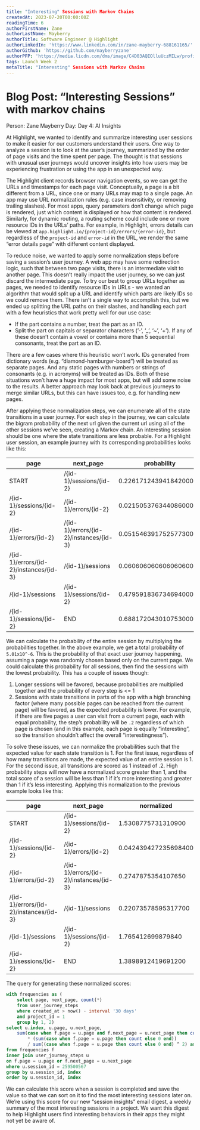```yaml
---
title: "Interesting" Sessions with Markov Chains
createdAt: 2023-07-20T00:00:00Z
readingTime: 6
authorFirstName: Zane
authorLastName: Mayberry
authorTitle: Software Engineer @ Highlight 
authorLinkedIn: 'https://www.linkedin.com/in/zane-mayberry-688161165/'
authorGithub: 'https://github.com/mayberryzane'
authorPFP: 'https://media.licdn.com/dms/image/C4D03AQEOlluUczMILw/profile-displayphoto-shrink_800_800/0/1625952180515?e=2147483647&v=beta&t=OVchdcFq2DrCzyoHWz-rjF69q-I_VdAxKPIh40OgD0g'
tags: Launch Week 2
metaTitle: "Interesting" Sessions with Markov Chains
---
```

# Blog Post: “Interesting Sessions” with markov chains

Person: Zane Mayberry
Day: Day 4: AI Insights

At Highlight, we wanted to identify and summarize interesting user sessions to make it easier for our customers understand their users. One way to analyze a session is to look at the user’s journey, summarized by the order of page visits and the time spent per page. The thought is that sessions with unusual user journeys would uncover insights into how users may be experiencing frustration or using the app in an unexpected way. 

The Highlight client records browser navigation events, so we can get the URLs and timestamps for each page visit. Conceptually, a page is a bit different from a URL, since one or many URLs may map to a single page. An app may use URL normalization rules (e.g. case insensitivity, or removing trailing slashes). For most apps, query parameters don’t change which page is rendered, just which content is displayed or how that content is rendered. Similarly, for dynamic routing, a routing scheme could include one or more resource IDs in the URLs’ paths. For example, in Highlight, errors details can be viewed at `app.highlight.io/{project-id}/errors/{error-id}`, but regardless of the `project-id` and `error-id` in the URL, we render the same “error details page” with different content displayed.

To reduce noise, we wanted to apply some normalization steps before saving a session’s user journey. A web app may have some redirection logic, such that between two page visits, there is an intermediate visit to another page. This doesn’t really impact the user journey, so we can just discard the intermediate page. To try our best to group URLs together as pages, we needed to identify resource IDs in URLs - we wanted an algorithm that would split up a URL and identify which parts are likely IDs so we could remove them. There isn’t a single way to accomplish this, but we ended up splitting the URL paths on their slashes, and handling each part with a few heuristics that work pretty well for our use case:

- If the part contains a number, treat the part as an ID.
- Split the part on capitals or separator characters (’-’, ‘_’, ‘~’, ‘+’). If any of these doesn’t contain a vowel or contains more than 5 sequential consonants, treat the part as an ID.

There are a few cases where this heuristic won’t work. IDs generated from dictionary words (e.g. “diamond-hamburger-board”) will be treated as separate pages. And any static pages with numbers or strings of consonants (e.g. in acronyms) will be treated as IDs. Both of these situations won’t have a huge impact for most apps, but will add some noise to the results. A better approach may look back at previous journeys to merge similar URLs, but this can have issues too, e.g. for handling new pages.

After applying these normalization steps, we can enumerate all of the state transitions in a user journey. For each step in the journey, we can calculate the bigram probability of the next url given the current url using all of the other sessions we’ve seen, creating a Markov chain. An interesting session should be one where the state transitions are less probable. For a Highlight user session, an example journey with its corresponding probabilities looks like this:

| page | next_page | probability |
| --- | --- | --- |
| START | /{id-1}/sessions/{id-2} | 0.22617124394184200000 |
| /{id-1}/sessions/{id-2} | /{id-1}/errors/{id-2} | 0.02150537634408600000 |
| /{id-1}/errors/{id-2} | /{id-1}/errors/{id-2}/instances/{id-3} | 0.05154639175257730000 |
| /{id-1}/errors/{id-2}/instances/{id-3} | /{id-1}/sessions | 0.06060606060606060000 |
| /{id-1}/sessions | /{id-1}/sessions/{id-2} | 0.47959183673469400000 |
| /{id-1}/sessions/{id-2} | END | 0.68817204301075300000 |

We can calculate the probability of the entire session by multiplying the probabilities together. In the above example, we get a total probability of `5.01x10^-6`. This is the probability of that exact user journey happening, assuming a page was randomly chosen based only on the current page. We could calculate this probability for all sessions, then find the sessions with the lowest probability. This has a couple of issues though:

1. Longer sessions will be favored, because probabilities are multiplied together and the probability of every step is <= 1
2. Sessions with state transitions in parts of the app with a high branching factor (where many possible pages can be reached from the current page) will be favored, as the expected probability is lower. For example, if there are five pages a user can visit from a current page, each with equal probability, the step’s probability will be `.2` regardless of which page is chosen (and in this example, each page is equally “interesting”, so the transition shouldn’t affect the overall “interestingness”).

To solve these issues, we can normalize the probabilities such that the expected value for each state transition is 1. For the first issue, regardless of how many transitions are made, the expected value of an entire session is 1. For the second issue, all transitions are scored as 1 instead of .2. High probability steps will now have a normalized score greater than 1, and the total score of a session will be less than 1 if it’s more interesting and greater than 1 if it’s less interesting. Applying this normalization to the previous example looks like this:

| page | next_page | normalized |
| --- | --- | --- |
| START | /{id-1}/sessions/{id-2} | 1.5308775731310900 |
| /{id-1}/sessions/{id-2} | /{id-1}/errors/{id-2} | 0.042439427235698400 |
| /{id-1}/errors/{id-2} | /{id-1}/errors/{id-2}/instances/{id-3} | 0.2747875354107650 |
| /{id-1}/errors/{id-2}/instances/{id-3} | /{id-1}/sessions | 0.22073578595317700 |
| /{id-1}/sessions | /{id-1}/sessions/{id-2} | 1.765412699879840 |
| /{id-1}/sessions/{id-2} | END | 1.3898912419691200 |

The query for generating these normalized scores:

```sql
with frequencies as (
    select page, next_page, count(*)
    from user_journey_steps
    where created_at > now() - interval '30 days'
    and project_id = 1
    group by 1, 2)
select u.index, u.page, u.next_page,
    sum(case when f.page = u.page and f.next_page = u.next_page then count else 0 end)
        * (sum(case when f.page = u.page then count else 0 end))
        / sum((case when f.page = u.page then count else 0 end) ^ 2) as normalized
from frequencies f
inner join user_journey_steps u
on f.page = u.page or f.next_page = u.next_page
where u.session_id = 259500567
group by u.session_id, index
order by u.session_id, index
```

We can calculate this score when a session is completed and save the value so that we can sort on it to find the most interesting sessions later on. We’re using this score for our new “session insights” email digest, a weekly summary of the most interesting sessions in a project. We want this digest to help Highlight users find interesting behaviors in their apps they might not yet be aware of.
